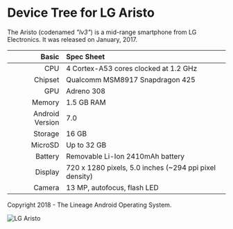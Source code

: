 Device Tree for LG Aristo
==============================================

The Aristo (codenamed _"lv3"_) is a mid-range smartphone from LG Electronics.
It was released on January, 2017.

Basic   | Spec Sheet
-------:|:-------------------------
CPU     | 4 Cortex-A53 cores clocked at 1.2 GHz
Chipset | Qualcomm MSM8917 Snapdragon 425
GPU     | Adreno 308
Memory  | 1.5 GB RAM
Android Version | 7.0
Storage | 16 GB
MicroSD | Up to 32 GB
Battery | Removable Li-Ion 2410mAh battery
Display | 720 x 1280 pixels, 5.0 inches (~294 ppi pixel density)
Camera  | 13 MP, autofocus, flash LED

Copyright 2018 - The Lineage Android Operating System.

![LG Aristo](https://support.t-mobile.com/___sbsstatic___/sftp-sync/images/devices/lg/aristo/lg-aristo-00-600x600-hero.png "LG Aristo")
